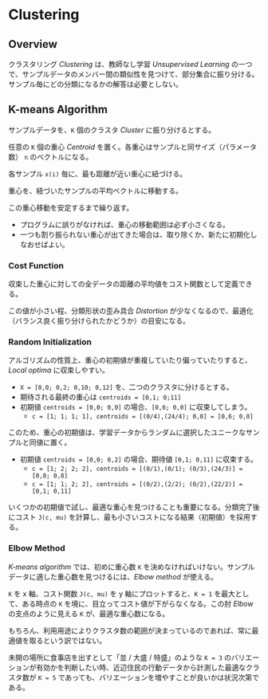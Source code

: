 # Clustering

<script type="text/x-mathjax-config">
  MathJax.Hub.Config({ tex2jax: { inlineMath: [['$','$'], ["\\(","\\)"]] } });
</script>
<script type="text/javascript"
  src="http://cdn.mathjax.org/mathjax/latest/MathJax.js?config=TeX-AMS_HTML">
</script>

## Overview

クラスタリング _Clustering_ は、教師なし学習 _Unsupervised Learning_ の一つで、サンプルデータのメンバー間の類似性を見つけて、部分集合に振り分ける。サンプル毎にどの分類になるかの解答は必要としない。

## K-means Algorithm

サンプルデータを、`K` 個のクラスタ _Cluster_ に振り分けるとする。

<script type="math/tex; mode=display" id="MathJax-Element-k_means_step1">
{\scriptsize \text{$K = $ number of clusters}} \\
{\scriptsize \text{$n = $ number of features}} \\
{\scriptsize \text{$m = $ number of examples}} \\
x^{(i)} = x^{(1)},x^{(2)}, \ldots,x^{(m)} \in \mathbb{R}^{n} \\
</script>

任意の `K` 個の重心 _Centroid_ を置く。各重心はサンプルと同サイズ（パラメータ数） `n` のベクトルになる。

<script type="math/tex; mode=display" id="MathJax-Element-k_means_step2">
{\scriptsize \text{$\mu = $ cluster centroids}} \\
\left\{ \mu_{1},\mu_{2}, \ldots,\mu_{K} \right\} = \mu_k  \in \mathbb{R}^{n}\\
</script>

各サンプル `x(i)` 毎に、最も距離が近い重心に紐づける。

<script type="math/tex; mode=display" id="MathJax-Element-k_means_step3">
{\scriptsize \text{$c = $ index of cluster to each example}} \\
c^{(i)} := \text{$j$ that minimizes} \begin{Vmatrix}
x^{(i)} - \mu_{j}
\end{Vmatrix}^{2}
</script>

<script type="math/tex; mode=display" id="MathJax-Element-k_means_step4_ex">
{\scriptsize \text{$C = $ set of examples that are assigned to each centroid}} \\
\text{ex. $c = $} \left\{ 2, 1, 1, 3, 3, 2, 1, 2 \right\} \\
\begin{align}
C_{1} & = \left\{ x^{(2)}, x^{(3)}, x^{(7)} \right\} \\
C_{2} & = \left\{ x^{(1)}, x^{(6)}, x^{(8)} \right\} \\
C_{3} & = \left\{ x^{(4)}, x^{(5)} \right\} \\
\end{align}
</script>

重心を、紐づいたサンプルの平均ベクトルに移動する。

<script type="math/tex; mode=display" id="MathJax-Element-k_means_step4">
\mu_{k} := \frac{1}{ \begin{vmatrix} C_k \end{vmatrix} } { \sum_{i \in C_k} x^{(i)} } \\
</script>

この重心移動を安定するまで繰り返す。

* プログラムに誤りがなければ、重心の移動範囲は必ず小さくなる。
* 一つも割り振られない重心が出てきた場合は、取り除くか、新たに初期化しなおせばよい。

### Cost Function

収束した重心に対しての全データの距離の平均値をコスト関数として定義できる。

<script type="math/tex; mode=display" id="MathJax-Element-k_means_cost">
J(c, \mu) = \frac{1}{m} \sum_{i = 1}^{m} \begin{Vmatrix}
x^{(i)} - \mu_{c^{(i)}}
\end{Vmatrix}^{2}
</script>

この値が小さい程、分類形状の歪み具合 _Distortion_ が少なくなるので、最適化（バランス良く振り分けられたかどうか）の目安になる。

### Random Initialization

アルゴリズムの性質上、重心の初期値が重複していたり偏っていたりすると、_Local optima_ に収束しやすい。

* `X = [0,0; 0,2; 0,10; 0,12]` を、二つのクラスタに分けるとする。
* 期待される最終の重心は `centroids = [0,1; 0;11]`
* 初期値 `centroids = [0,0; 0,0]` の場合、`[0,6; 0,0]` に収束してしまう。
    * `c = [1; 1; 1; 1], centroids = [(0/4),(24/4); 0,0] = [0,6; 0,0]`

このため、重心の初期値は、学習データからランダムに選択したユニークなサンプルと同値に置く。

* 初期値 `centroids = [0,0; 0,2]` の場合、期待値 `[0,1; 0,11]` に収束する。
    * `c = [1; 2; 2; 2], centroids = [(0/1),(0/1); (0/3),(24/3)] = [0,0; 0,8]`
    * `c = [1; 1; 2; 2], centroids = [(0/2),(2/2); (0/2),(22/2)] = [0,1; 0,11]`

いくつかの初期値で試し、最適な重心を見つけることも重要になる。分類完了後にコスト `J(c, mu)` を計算し、最も小さいコストになる結果（初期値）を採用する。

### Elbow Method

_K-means algorithm_ では、初めに重心数 `K` を決めなければいけない。サンプルデータに適した重心数を見つけるには、_Elbow method_ が使える。

`K` を x 軸、コスト関数 `J(c, mu)` を y 軸にプロットすると、`K = 1` を最大として、ある時点の `K` を境に、目立ってコスト値が下がらなくなる。この肘 _Elbow_ の支点のように見える `K` が、最適な重心数になる。

もちろん、利用用途によりクラスタ数の範囲が決まっているのであれば、常に最適値を取るという訳ではない。

未開の場所に食事店を出すとして「並 / 大盛 / 特盛」のような `K = 3` のバリエーションが有効かを判断したい時、近辺住民の行動データから計測した最適なクラスタ数が `K = 5` であっても、バリエーションを増やすことが良いかは状況次第である。
